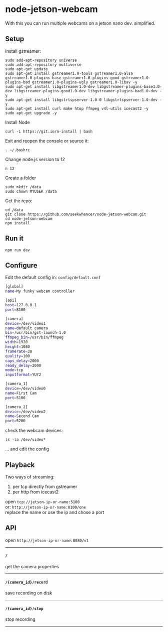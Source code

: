# node-jetson-webcam

With this you can run multiple webcams on a jetson nano dev. simplified.

## Setup

Install gstreamer:

```
sudo add-apt-repository universe
sudo add-apt-repository multiverse
sudo apt-get update
sudo apt-get install gstreamer1.0-tools gstreamer1.0-alsa gstreamer1.0-plugins-base gstreamer1.0-plugins-good gstreamer1.0-plugins-bad gstreamer1.0-plugins-ugly gstreamer1.0-libav -y
sudo apt-get install libgstreamer1.0-dev libgstreamer-plugins-base1.0-dev libgstreamer-plugins-good1.0-dev libgstreamer-plugins-bad1.0-dev -y 
sudo apt-get install libgstrtspserver-1.0-0 libgstrtspserver-1.0-dev -y
sudo apt-get install curl make htop ffmpeg v4l-utils icecast2 -y
sudo apt-get upgrade -y
```

Install Node

```
curl -L https://git.io/n-install | bash
```

Exit and reopen the console or source it:
```
. ~/.bashrc
```

Change node.js version to 12
```
n 12
```

Create a folder
```
sudo mkdir /data
sudo chown MYUSER /data
```

Get the repo:
```
cd /data
git clone https://github.com/seekwhencer/node-jetson-webcam.git
cd node-jetson-webcam
npm install
```
## Run it
```
npm run dev
```

## Configure
Edit the default config in: `config/default.conf`  

```bash
[global]
name=My funky webcam controller

[api]
host=127.0.0.1
port=8100

[camera]
device=/dev/video1
name=default camera
bin=/usr/bin/gst-launch-1.0
ffmpeg_bin=/usr/bin/ffmpeg
width=1920
height=1080
framerate=30
quality=100
caps_delay=2000
ready_delay=2000
mode=tcp
inputformat=YUY2

[camera_1]
device=/dev/video0
name=First Cam
port=5100

[camera_2]
device=/dev/video2
name=Second Cam
port=5200
```

check the webcam devices:
```
ls -la /dev/video*
```
... and edit the config

## Playback
Two ways of streaming:
 
1) per tcp directly from gstreamer
2) per http from icecast2

open `tcp://jetson-ip-or-name:5100`  
or: `http://jetson-ip-or-name:8100/one`  
replace the name or use the ip and chose a port

## API
open `http://jetson-ip-or-name:8080/v1` 
___
#### `/`
get the camera properties
___
#### `/{camera_id}/record`
save recording on disk
___
#### `/{camera_id}/stop`
stop recording
___

